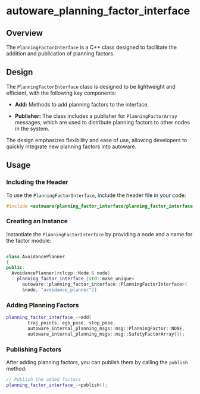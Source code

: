 # autoware_planning_factor_interface

## Overview

The `PlanningFactorInterface` is a C++ class designed to facilitate the addition and publication of planning factors.

## Design

The `PlanningFactorInterface` class is designed to be lightweight and efficient, with the following key components:

- **Add:** Methods to add planning factors to the interface.

- **Publisher:** The class includes a publisher for `PlanningFactorArray` messages, which are used to distribute planning factors to other nodes in the system.

The design emphasizes flexibility and ease of use, allowing developers to quickly integrate new planning factors into autoware.

## Usage

### Including the Header

To use the `PlanningFactorInterface`, include the header file in your code:

```cpp
#include <autoware/planning_factor_interface/planning_factor_interface.hpp>
```

### Creating an Instance

Instantiate the `PlanningFactorInterface` by providing a node and a name for the factor module:

```cpp

class AvoidancePlanner
{
public:
  AvoidancePlanner(rclcpp::Node & node)
  : planning_factor_interface_{std::make_unique<
      autoware::planning_factor_interface::PlanningFactorInterface>(
      &node, "avoidance_planner")}
```

### Adding Planning Factors

```cpp
planning_factor_interface_->add(
        traj_points, ego_pose, stop_pose,
        autoware_internal_planning_msgs::msg::PlanningFactor::NONE,
        autoware_internal_planning_msgs::msg::SafetyFactorArray{});
```

### Publishing Factors

After adding planning factors, you can publish them by calling the `publish` method:

```cpp
// Publish the added factors
planning_factor_interface_->publish();
```
